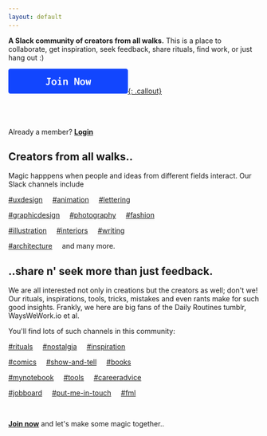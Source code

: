 ```yaml
---
layout: default
---
```


**A Slack community of creators from all walks.** This is a place to collaborate, get inspiration, seek feedback, share rituals, find work, or just hang out :)



[![Join Now](./CTA.png){: .callout}](https://goo.gl/forms/r5weVtVOqHjVjbME3)   

<br><br><br>
Already a member? [**Login**](https://creatordecaf.slack.com/)



## Creators from all walks..

Magic happpens when people and ideas from different fields interact. Our Slack channels include

[#uxdesign](https://creatordecaf.slack.com/messages/C5TBT7ZFD) &nbsp; &nbsp;  [#animation](https://creatordecaf.slack.com/messages/C5SPU7QNL/) &nbsp; &nbsp;  [#lettering](https://creatordecaf.slack.com/messages/C5U8F5RC6)


[#graphicdesign](https://creatordecaf.slack.com/messages/C5U8G6LQN) &nbsp; &nbsp;  [#photography](https://creatordecaf.slack.com/messages/C5TGW0NPP) &nbsp; &nbsp;  [#fashion](https://creatordecaf.slack.com/messages/C5TH1KAA1/)


[#illustration](https://creatordecaf.slack.com/messages/C5SSS35RP) &nbsp; &nbsp;  [#interiors](https://creatordecaf.slack.com/messages/C5TETGD1Q/) &nbsp; &nbsp;  [#writing](https://creatordecaf.slack.com/messages/C5TGWJKN1)


[#architecture](https://creatordecaf.slack.com/messages/C5SSW50HF) &nbsp; &nbsp; and many more.



## ..share n' seek more than just feedback.

We are all interested not only in creations but the creators as well; don't we! Our rituals, inspirations, tools, tricks, mistakes and even rants make for such good insights. Frankly, we here are big fans of the Daily Routines tumblr, WaysWeWork.io et al.


You'll find lots of such channels in this community:

[#rituals](https://creatordecaf.slack.com/messages/C5KLXR82C/) &nbsp; &nbsp;  [#nostalgia](https://creatordecaf.slack.com/messages/C5KLXR82C/) &nbsp; &nbsp;  [#inspiration](https://creatordecaf.slack.com/messages/C5KLXR82C/)


[#comics](https://creatordecaf.slack.com/messages/C5KLXR82C/) &nbsp; &nbsp;  [#show-and-tell](https://creatordecaf.slack.com/messages/C5KLXR82C/) &nbsp; &nbsp;  [#books](https://creatordecaf.slack.com/messages/C5TH6HEQM)


[#mynotebook](https://creatordecaf.slack.com/messages/C5KLXR82C/) &nbsp; &nbsp;  [#tools](https://creatordecaf.slack.com/messages/C5U8M6KK8) &nbsp; &nbsp;  [#careeradvice](https://creatordecaf.slack.com/messages/C5KLXR82C/)


[#jobboard](https://creatordecaf.slack.com/messages/C5ST4UCRF)  &nbsp; &nbsp; [#put-me-in-touch](https://creatordecaf.slack.com/messages/C5SQ9L00G) &nbsp; &nbsp;  [#fml](https://creatordecaf.slack.com/messages/C5ST9E3MF)

&nbsp;

[**Join now**](https://goo.gl/forms/r5weVtVOqHjVjbME3) and let's make some magic together..

